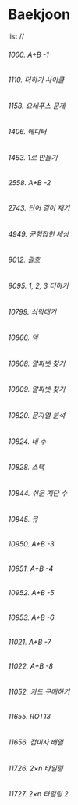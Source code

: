# Baekjoon
list 
//

###### 1000. A+B -1
###### 1110. 더하기 사이클
###### 1158. 요세푸스 문제
###### 1406. 에디터
###### 1463. 1로 만들기
###### 2558. A+B -2 
###### 2743. 단어 길이 재기
###### 4949. 균형잡힌 세상
###### 9012. 괄호
###### 9095. 1, 2, 3 더하기
###### 10799. 쇠막대기
###### 10866. 덱
###### 10808. 알파벳 찾기
###### 10809. 알파벳 찾기
###### 10820. 문자열 분석
###### 10824. 네 수
###### 10828. 스택
###### 10844. 쉬운 계단 수
###### 10845. 큐
###### 10950. A+B -3 
###### 10951. A+B -4
###### 10952. A+B -5
###### 10953. A+B -6
###### 11021. A+B -7 
###### 11022. A+B -8
###### 11052. 카드 구매하기
###### 11655. ROT13
###### 11656. 접미사 배열
###### 11726. 2×n 타일링
###### 11727. 2×n 타일링 2
